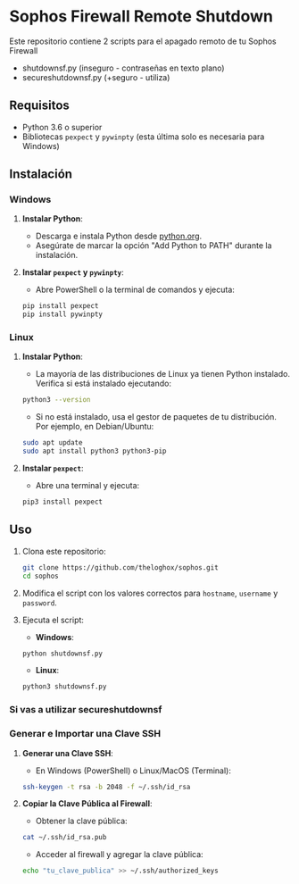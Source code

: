 # Sophos Firewall Remote Shutdown
Este repositorio contiene 2 scripts para el apagado remoto de tu Sophos Firewall

- shutdownsf.py (inseguro - contraseñas en texto plano)
- secureshutdownsf.py (+seguro - utiliza)

## Requisitos

- Python 3.6 o superior
- Bibliotecas `pexpect` y `pywinpty` (esta última solo es necesaria para Windows)

## Instalación

### Windows

1. **Instalar Python**:
    - Descarga e instala Python desde [python.org](https://www.python.org/downloads/windows/).
    - Asegúrate de marcar la opción "Add Python to PATH" durante la instalación.

2. **Instalar `pexpect` y `pywinpty`**:
    - Abre PowerShell o la terminal de comandos y ejecuta:
    ```sh
    pip install pexpect
    pip install pywinpty
    ```

### Linux

1. **Instalar Python**:
    - La mayoría de las distribuciones de Linux ya tienen Python instalado. Verifica si está instalado ejecutando:
    ```sh
    python3 --version
    ```
    - Si no está instalado, usa el gestor de paquetes de tu distribución. Por ejemplo, en Debian/Ubuntu:
    ```sh
    sudo apt update
    sudo apt install python3 python3-pip
    ```

2. **Instalar `pexpect`**:
    - Abre una terminal y ejecuta:
    ```sh
    pip3 install pexpect
    ```

## Uso

1. Clona este repositorio:
    ```sh
    git clone https://github.com/theloghox/sophos.git
    cd sophos
    ```

2. Modifica el script con los valores correctos para `hostname`, `username` y `password`.

3. Ejecuta el script:

    - **Windows**:
    ```sh
    python shutdownsf.py
    ```

    - **Linux**:
    ```sh
    python3 shutdownsf.py
    ```

### Si vas a utilizar secureshutdownsf 

### Generar e Importar una Clave SSH

1. **Generar una Clave SSH**:
    - En Windows (PowerShell) o Linux/MacOS (Terminal):
    ```sh
    ssh-keygen -t rsa -b 2048 -f ~/.ssh/id_rsa
    ```

2. **Copiar la Clave Pública al Firewall**:
    - Obtener la clave pública:
    ```sh
    cat ~/.ssh/id_rsa.pub
    ```
    - Acceder al firewall y agregar la clave pública:
    ```sh
    echo "tu_clave_publica" >> ~/.ssh/authorized_keys
    ```



